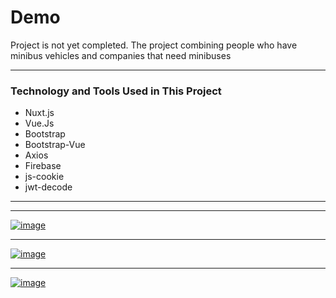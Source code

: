 # Demo



Project is not yet completed.
The project combining people who have minibus vehicles and companies that need minibuses

---


### Technology and Tools Used in This Project

- Nuxt.js
- Vue.Js
- Bootstrap
- Bootstrap-Vue
- Axios
- Firebase
- js-cookie
- jwt-decode

---

---

[![image](https://r.resimlink.com/hPtJjegu.png)](https://resimlink.com/hPtJjegu)

----

[![image](https://r.resimlink.com/8YIGs.png)](https://resimlink.com/8YIGs)

----

[![image](https://r.resimlink.com/vGXCe.png)](https://resimlink.com/vGXCe)
